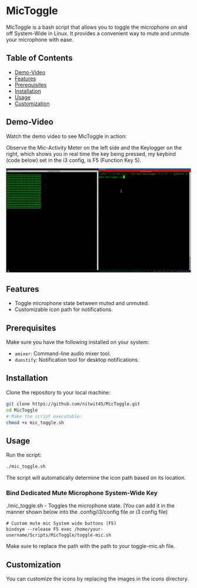 # MicToggle

MicToggle is a bash script that allows you to toggle the microphone on and off System-Wide in Linux. It provides a convenient way to mute and unmute your microphone with ease.

## Table of Contents
- [Demo-Video](#Demo-Video)
- [Features](#features)
- [Prerequisites](#prerequisites)
- [Installation](#installation)
- [Usage](#usage)
- [Customization](#customization)
  
## Demo-Video

Watch the demo video to see MicToggle in action:

Observe the Mic-Activity Meter on the left side and the Keylogger on the right, which shows you in real time the key being pressed, my keybind (code below) set in the i3 config, is F5 (Function Key 5).

![MicToggle Demo](Demo.gif)

## Features

- Toggle microphone state between muted and unmuted.
- Customizable icon path for notifications.

## Prerequisites

Make sure you have the following installed on your system:

- `amixer`: Command-line audio mixer tool.
- `dunstify`: Notification tool for desktop notifications.

## Installation

Clone the repository to your local machine:

```bash
git clone https://github.com/nitwit45/MicToggle.git
cd MicToggle
# Make the script executable:
chmod +x mic_toggle.sh
```
## Usage

Run the script:
```bash
./mic_toggle.sh
```
The script will automatically determine the icon path based on its location.

### Bind Dedicated Mute Microphone System-Wide Key

./mic_toggle.sh - Toggles the microphone state. (You can add it in the manner shown below into the .config/i3/config file or i3 config file)

```
# Custom mute mic System wide buttons (F5)
bindsym --release F5 exec /home/your-username/Scripts/MicToggle/toggle-mic.sh		
```
Make sure to replace the path with the path to your toggle-mic.sh file.

## Customization

You can customize the icons by replacing the images in the icons directory.
